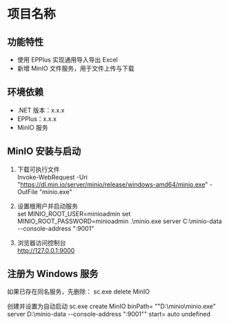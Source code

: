 # 项目名称

## 功能特性

- 使用 EPPlus 实现通用导入导出 Excel  
- 新增 MinIO 文件服务，用于文件上传与下载

## 环境依赖

- .NET 版本：x.x.x  
- EPPlus：x.x.x  
- MinIO 服务

## MinIO 安装与启动

1. 下载可执行文件  
Invoke-WebRequest -Uri "https://dl.min.io/server/minio/release/windows-amd64/minio.exe" -OutFile "minio.exe"

2. 设置根用户并启动服务  
set MINIO_ROOT_USER=minioadmin
set MINIO_ROOT_PASSWORD=minioadmin
.\minio.exe server C:\minio-data --console-address ":9001"

3. 浏览器访问控制台  
http://127.0.0.1:9000

## 注册为 Windows 服务
如果已存在同名服务，先删除：
sc.exe delete MinIO

创建并设置为自动启动
sc.exe create MinIO binPath= ""D:\minio\minio.exe" server D:\minio-data --console-address ":9001"" start= auto
undefined
